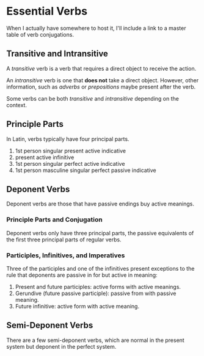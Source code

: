 # Essential Verbs

When I actually have somewhere to host it, I'll include a link to a master table of verb conjugations.

## Transitive and Intransitive

A _transitive_ verb is a verb that requires a direct object to receive the action.

An _intransitive_ verb is one that **does not** take a direct object.  However, other information, such as _adverbs_ or _prepositions_ maybe present after the verb.

Some verbs can be both _transitive_ and _intransitive_ depending on the context.

## Principle Parts

In Latin, verbs typically have four principal parts.

1. 1st person singular present active indicative
1. present active infinitive
1. 1st person singular perfect active indicative
1. 1st person masculine singular perfect passive indicative

## Deponent Verbs

Deponent verbs are those that have passive endings buy active meanings.  

### Principle Parts and Conjugation

Deponent verbs only have three principal parts, the passive equivalents of the first three principal parts of regular verbs.

### Participles, Infinitives, and Imperatives

Three of the participles and one of the infinitives present exceptions to the rule that deponents are passive in for but active in meaning:

1. Present and future participles: active forms with active meanings.
1. Gerundive (future passive participle): passive from with passive meaning.
1. Future infinitive: active form with active meaning.

## Semi-Deponent Verbs

There are a few semi-deponent verbs, which are normal in the present system but deponent in the perfect system.
